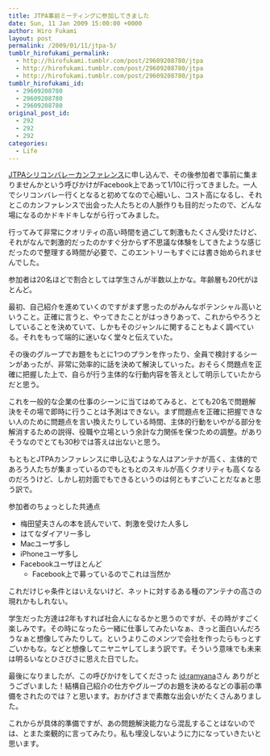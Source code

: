 ```yaml
---
title: JTPA事前ミーティングに参加してきました
date: Sun, 11 Jan 2009 15:00:00 +0000
author: Hiro Fukami
layout: post
permalink: /2009/01/11/jtpa-5/
tumblr_hirofukami_permalink:
  - http://hirofukami.tumblr.com/post/29609208780/jtpa
  - http://hirofukami.tumblr.com/post/29609208780/jtpa
  - http://hirofukami.tumblr.com/post/29609208780/jtpa
tumblr_hirofukami_id:
  - 29609208780
  - 29609208780
  - 29609208780
original_post_id:
  - 292
  - 292
  - 292
categories:
  - Life
---
```

<div class="section">
  <p>
    <a href="http://www.jtpa.org/event/svtour/000412.html" target="_blank">JTPAシリコンバレーカンファレンス</a>に申し込んで、その後参加者で事前に集まりませんかという呼びかけがFacebook上であって1/10に行ってきました。一人でシリコンバレー行くとなると初めてなので心細いし、コスト高になるし、それとこのカンファレンスで出会った人たちとの人脈作りも目的だったので、どんな場になるのかドキドキしながら行ってみました。
  </p>
  
  <p>
    行ってみて非常にクオリティの高い時間を過ごして刺激もたくさん受けたけど、それがなんで刺激的だったのかすぐ分からず不思議な体験をしてきたような感じだったので整理する時間が必要で、このエントリーもすぐには書き始められませんでした。
  </p>
  
  <p>
    参加者は20名ほどで割合としては学生さんが半数以上かな。年齢層も20代がほとんど。
  </p>
  
  <p>
    最初、自己紹介を進めていくのですがまず思ったのがみんなポテンシャル高いということ。正確に言うと、やってきたことがはっきりあって、これからやろうとしていることを決めていて、しかもそのジャンルに関することもよく調べている。それをもって端的に迷いなく堂々と伝えていた。
  </p>
  
  <p>
    その後のグループでお題をもとに1つのプランを作ったり、全員で検討するシーンがあったが、非常に効率的に話を決めて解決していった。おそらく問題点を正確に把握した上で、自らが行う主体的な行動内容を答えとして明示していたからだと思う。
  </p>
  
  <p>
    これを一般的な企業の仕事のシーンに当てはめてみると、とても20名で問題解決をその場で即時に行うことは予測はできない。まず問題点を正確に把握できない人のために問題点を言い換えたりしている時間、主体的行動をいやがる部分を解消するための説得、役職や立場という余計な力関係を保つための調整。がありそうなのでとても30秒では答えは出ないと思う。
  </p>
  
  <p>
    もともとJTPAカンファレンスに申し込むような人はアンテナが高く、主体的であろう人たちが集まっているのでもともとのスキルが高くクオリティも高くなるのだろうけど、しかし初対面でもできるというのは何ともすごいことだなぁと思う訳で。
  </p>
  
  <p>
    参加者のちょっとした共通点
  </p>
  
  <ul>
    <li>
      梅田望夫さんの本を読んでいて、刺激を受けた人多し
    </li>
    <li>
      はてなダイアリー多し
    </li>
    <li>
      Macユーザ多し
    </li>
    <li>
      iPhoneユーザ多し
    </li>
    <li>
      Facebookユーザほとんど <ul>
        <li>
          Facebook上で募っているのでこれは当然か
        </li>
      </ul>
    </li>
  </ul>
  
  <p>
    これだけじゃ条件とはいえないけど、ネットに対するある種のアンテナの高さの現れかもしれない。
  </p>
  
  <p>
    学生だった方達は2年もすれば社会人になるかと思うのですが、その時がすごく楽しみです。その時になったら一緒に仕事してみたいなぁ、きっと面白いんだろうなぁと想像してみたりして。というよりこのメンツで会社を作ったらもっとすごいかもな。などと想像してニヤニヤしてしまう訳です。そういう意味でも未来は明るいなとひさびさに思えた日でした。
  </p>
  
  <p>
    最後になりましたが、この呼びかけをしてくださった <a href="http://d.hatena.ne.jp/ramyana/" target="_blank">id:ramyana</a>さん ありがとうございました！結構自己紹介の仕方やグループのお題を決めるなどの事前の準備をされたのでは？と思います。おかげさまで素敵な出会いがたくさんありました。
  </p>
  
  <p>
    これからが具体的準備ですが、あの問題解決能力なら混乱することはないのでは、とまた楽観的に言ってみたり。私も埋没しないように力になっていきたいと思います。
  </p>
</div>